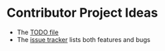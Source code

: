 # Contributor Project Ideas

* The [TODO file](https://github.com/perkeep/perkeep/blob/master/TODO)
* The [issue tracker](https://github.com/perkeep/perkeep/issues) lists both features and bugs
